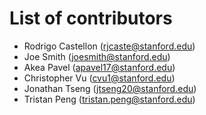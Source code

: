 # List of contributors

- Rodrigo Castellon (rjcaste@stanford.edu)
- Joe Smith (joesmith@stanford.edu)
- Akea Pavel (apavel17@stanford.edu)
- Christopher Vu (cvu1@stanford.edu)
- Jonathan Tseng (jtseng20@stanford.edu)
- Tristan Peng (tristan.peng@stanford.edu)
